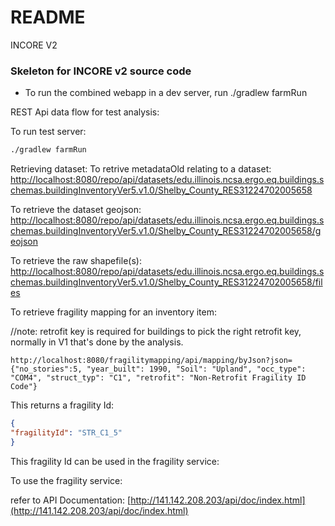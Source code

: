# README #

INCORE V2

### Skeleton for INCORE v2 source code ###

* To run the combined webapp in a dev server, run ./gradlew farmRun

REST Api data flow for test analysis:

To run test server:

```cmd
./gradlew farmRun
```

Retrieving dataset:
To retrive metadataOld relating to a dataset:
[http://localhost:8080/repo/api/datasets/edu.illinois.ncsa.ergo.eq.buildings.schemas.buildingInventoryVer5.v1.0/Shelby_County_RES31224702005658](http://localhost:8080/repo/api/datasets/edu.illinois.ncsa.ergo.eq.buildings.schemas.buildingInventoryVer5.v1.0/Shelby_County_RES31224702005658)

To retrieve the dataset geojson:
[http://localhost:8080/repo/api/datasets/edu.illinois.ncsa.ergo.eq.buildings.schemas.buildingInventoryVer5.v1.0/Shelby_County_RES31224702005658/geojson](http://localhost:8080/repo/api/datasets/edu.illinois.ncsa.ergo.eq.buildings.schemas.buildingInventoryVer5.v1.0/Shelby_County_RES31224702005658/geojson)

To retrieve the raw shapefile(s):
[http://localhost:8080/repo/api/datasets/edu.illinois.ncsa.ergo.eq.buildings.schemas.buildingInventoryVer5.v1.0/Shelby_County_RES31224702005658/files](http://localhost:8080/repo/api/datasets/edu.illinois.ncsa.ergo.eq.buildings.schemas.buildingInventoryVer5.v1.0/Shelby_County_RES31224702005658/files)

To retrieve fragility mapping for an inventory item:

//note: retrofit key is required for buildings to pick the right retrofit key, normally in V1 that's done by the
analysis.

  ```
  http://localhost:8080/fragilitymapping/api/mapping/byJson?json={"no_stories":5, "year_built": 1990, "Soil": "Upland", "occ_type": "COM4", "struct_typ": "C1", "retrofit": "Non-Retrofit Fragility ID Code"}
  ```

This returns a fragility Id:

  ```json
  {
  "fragilityId": "STR_C1_5"
}
  ```

This fragility Id can be used in the fragility service:

To use the fragility service:

refer to API Documentation: [http://141.142.208.203/api/doc/index.html](http://141.142.208.203/api/doc/index.html) 



